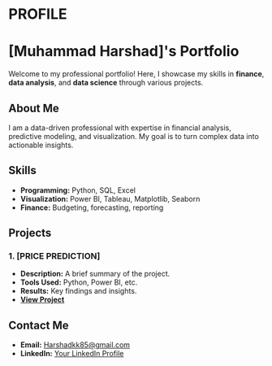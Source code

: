 # PROFILE
# [Muhammad Harshad]'s Portfolio
Welcome to my professional portfolio! Here, I showcase my skills in **finance**, **data analysis**, and **data science** through various projects.

## About Me
I am a data-driven professional with expertise in financial analysis, predictive modeling, and visualization. My goal is to turn complex data into actionable insights.

## Skills
- **Programming:** Python, SQL, Excel
- **Visualization:** Power BI, Tableau, Matplotlib, Seaborn
- **Finance:** Budgeting, forecasting, reporting

## Projects
### 1. [PRICE PREDICTION]
- **Description:** A brief summary of the project.
- **Tools Used:** Python, Power BI, etc.
- **Results:** Key findings and insights.
- **[View Project](link-to-project-folder)**


## Contact Me
- **Email:** Harshadkk85@gmail.com
- **LinkedIn:** [Your LinkedIn Profile](www.LinkedIn.com/in/Muhammad-Harshad)  
